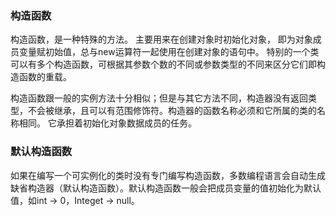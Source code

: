 ### 构造函数

构造函数，是一种特殊的方法。 主要用来在创建对象时初始化对象， 即为对象成员变量赋初始值，总与new运算符一起使用在创建对象的语句中。 特别的一个类可以有多个构造函数，可根据其参数个数的不同或参数类型的不同来区分它们即构造函数的重载。

构造函数跟一般的实例方法十分相似；但是与其它方法不同，构造器没有返回类型，不会被继承，且可以有范围修饰符。构造器的函数名称必须和它所属的类的名称相同。 它承担着初始化对象数据成员的任务。

### 默认构造函数

如果在编写一个可实例化的类时没有专门编写构造函数，多数编程语言会自动生成缺省构造器（默认构造函数）。默认构造函数一般会把成员变量的值初始化为默认值，如int -> 0，Integet -> null。
